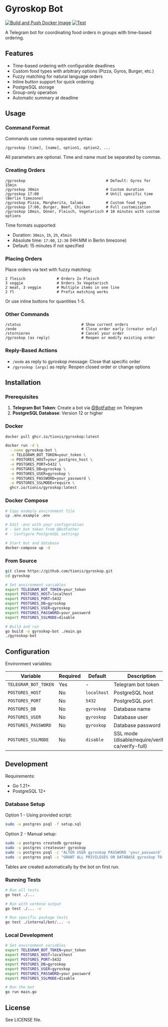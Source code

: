 # Gyroskop Bot

[![Build and Push Docker Image](https://github.com/tionis/gyroskop/actions/workflows/docker-build.yml/badge.svg)](https://github.com/tionis/gyroskop/actions/workflows/docker-build.yml)
[![Test](https://github.com/tionis/gyroskop/actions/workflows/test.yml/badge.svg)](https://github.com/tionis/gyroskop/actions/workflows/test.yml)

A Telegram bot for coordinating food orders in groups with time-based ordering.

## Features

- Time-based ordering with configurable deadlines
- Custom food types with arbitrary options (Pizza, Gyros, Burger, etc.)
- Fuzzy matching for natural language orders
- Inline button support for quick ordering
- PostgreSQL storage
- Group-only operation
- Automatic summary at deadline

## Usage

### Command Format

Commands use comma-separated syntax:
```
/gyroskop [time], [name], option1, option2, ...
```

All parameters are optional. Time and name must be separated by commas.

### Creating Orders

```
/gyroskop                                    # Default: Gyros for 15min
/gyroskop 30min                              # Custom duration
/gyroskop 17:00                              # Until specific time (Berlin timezone)
/gyroskop Pizza, Margherita, Salami          # Custom food type
/gyroskop 17:00, Burger, Beef, Chicken       # Full customization
/gyroskop 10min, Döner, Fleisch, Vegetarisch # 10 minutes with custom options
```

Time formats supported:
- Duration: `30min`, `1h`, `2h`, `45min`
- Absolute time: `17:00`, `12:30` (HH:MM in Berlin timezone)
- Default: 15 minutes if not specified

### Placing Orders

Place orders via text with fuzzy matching:
```
2 fleisch              # Orders 2x Fleisch
3 veggie               # Orders 3x Vegetarisch
2 meat, 3 veggie       # Multiple items in one line
2 fl                   # Prefix matching works
```

Or use inline buttons for quantities 1-5.

### Other Commands

```
/status                           # Show current orders
/ende                             # Close order early (creator only)
/stornieren                       # Cancel your order
/gyroskop (as reply)              # Reopen or modify existing order
```

### Reply-Based Actions

- `/ende` as reply to gyroskop message: Close that specific order
- `/gyroskop [args]` as reply: Reopen closed order or change options

## Installation

### Prerequisites

1. **Telegram Bot Token**: Create a bot via [@BotFather](https://t.me/botfather) on Telegram
2. **PostgreSQL Database**: Version 12 or higher

### Docker

```bash
docker pull ghcr.io/tionis/gyroskop:latest

docker run -d \
  --name gyroskop-bot \
  -e TELEGRAM_BOT_TOKEN=your_token \
  -e POSTGRES_HOST=your_postgres_host \
  -e POSTGRES_PORT=5432 \
  -e POSTGRES_DB=gyroskop \
  -e POSTGRES_USER=gyroskop \
  -e POSTGRES_PASSWORD=your_password \
  -e POSTGRES_SSLMODE=require \
  ghcr.io/tionis/gyroskop:latest
```

### Docker Compose

```bash
# Copy example environment file
cp .env.example .env

# Edit .env with your configuration
# - Get bot token from @BotFather
# - Configure PostgreSQL settings

# Start bot and database
docker-compose up -d
```

### From Source

```bash
git clone https://github.com/tionis/gyroskop.git
cd gyroskop

# Set environment variables
export TELEGRAM_BOT_TOKEN=your_token
export POSTGRES_HOST=localhost
export POSTGRES_PORT=5432
export POSTGRES_DB=gyroskop
export POSTGRES_USER=gyroskop
export POSTGRES_PASSWORD=your_password
export POSTGRES_SSLMODE=disable

# Build and run
go build -o gyroskop-bot ./main.go
./gyroskop-bot
```

## Configuration

Environment variables:

| Variable | Required | Default | Description |
|----------|----------|---------|-------------|
| `TELEGRAM_BOT_TOKEN` | Yes | - | Telegram bot token |
| `POSTGRES_HOST` | No | `localhost` | PostgreSQL host |
| `POSTGRES_PORT` | No | `5432` | PostgreSQL port |
| `POSTGRES_DB` | No | `gyroskop` | Database name |
| `POSTGRES_USER` | No | `gyroskop` | Database user |
| `POSTGRES_PASSWORD` | No | `gyroskop` | Database password |
| `POSTGRES_SSLMODE` | No | `disable` | SSL mode (disable/require/verify-ca/verify-full) |

## Development

Requirements:
- Go 1.21+
- PostgreSQL 12+

### Database Setup

Option 1 - Using provided script:
```bash
sudo -u postgres psql -f setup.sql
```

Option 2 - Manual setup:
```bash
sudo -u postgres createdb gyroskop
sudo -u postgres createuser gyroskop
sudo -u postgres psql -c "ALTER USER gyroskop PASSWORD 'your_password';"
sudo -u postgres psql -c "GRANT ALL PRIVILEGES ON DATABASE gyroskop TO gyroskop;"
```

Tables are created automatically by the bot on first run.

### Running Tests

```bash
# Run all tests
go test ./...

# Run with verbose output
go test ./... -v

# Run specific package tests
go test ./internal/bot/... -v
```

### Local Development

```bash
# Set environment variables
export TELEGRAM_BOT_TOKEN=your_token
export POSTGRES_HOST=localhost
export POSTGRES_PORT=5432
export POSTGRES_DB=gyroskop
export POSTGRES_USER=gyroskop
export POSTGRES_PASSWORD=your_password
export POSTGRES_SSLMODE=disable

# Run the bot
go run main.go
```

## License

See LICENSE file.